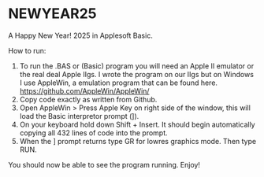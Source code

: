 # NEWYEAR25
A Happy New Year! 2025 in Applesoft Basic. 

How to run: 
1. To run the .BAS or (Basic) program you will need an Apple II emulator or the real deal Apple IIgs.
I wrote the program on our IIgs but on Windows I use AppleWin, a emulation program that can be found here. https://github.com/AppleWin/AppleWin/
2. Copy code exactly as written from Github.
3. Open AppleWin > Press Apple Key on right side of the window, this will load the Basic interpretor prompt (]).
4. On your keyboard hold down Shift + Insert. It should begin automatically copying all 432 lines of code into the prompt.
5. When the ] prompt returns type GR for lowres graphics mode. Then type RUN.

You should now be able to see the program running. Enjoy! 


